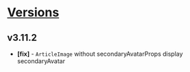 # [Versions](https://github.com/Tracktor/design-system/releases)

## v3.11.2
- **[fix]** - `ArticleImage` without secondaryAvatarProps display secondaryAvatar
